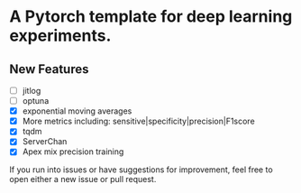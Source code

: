 # A Pytorch template for deep learning experiments.

## New Features
* [ ] jitlog
* [ ] optuna
* [x] exponential moving averages
* [x] More metrics including: sensitive|specificity|precision|F1score
* [x] tqdm
* [x] ServerChan
* [x] Apex mix precision training

If you run into issues or have suggestions for improvement, feel free to open either a new issue or pull request.